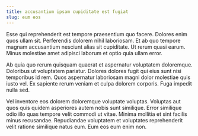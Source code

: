 ```yaml
---
title: accusantium ipsam cupiditate est fugiat
slug: eum eos
---
```


Esse qui reprehenderit est tempore praesentium quo facere. Dolores enim quos ullam sit. Perferendis dolorem nihil laboriosam. Et ab quo tempore magnam accusantium nesciunt alias sit cupiditate. Ut rerum quasi earum. Minus molestiae amet adipisci laborum et optio quia ullam error.

Ab quia quo rerum quisquam quaerat et aspernatur voluptatem doloremque. Doloribus ut voluptatem pariatur. Dolores dolores fugit qui eius sunt nisi temporibus id rem. Quos aspernatur laboriosam magni dolor molestiae quis iusto vel. Ex sapiente rerum veniam et culpa dolorem corporis. Fuga impedit nulla sed.

Vel inventore eos dolorem doloremque voluptate voluptas. Voluptas aut quos quis quidem asperiores autem nobis sunt similique. Error similique odio illo quas tempore velit commodi ut vitae. Minima mollitia et sint facilis minus recusandae. Repudiandae voluptatem et voluptates reprehenderit velit ratione similique natus eum. Eum eos eum enim non.
